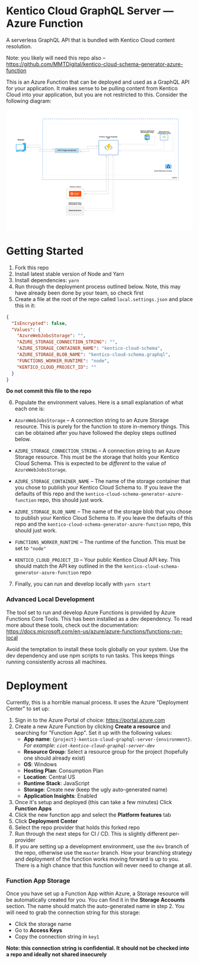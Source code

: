 # Kentico Cloud GraphQL Server — Azure Function

A serverless GraphQL API that is bundled with Kentico Cloud content resolution.

Note: you likely will need this repo also – https://github.com/MMTDigital/kentico-cloud-schema-generator-azure-function

This is an Azure Function that can be deployed and used as a GraphQL API for your application. It makes sense to be pulling content from Kentico Cloud into your application, but you are not restricted to this. Consider the following diagram:

![Container Diagram](./container-diagram.png?raw=true "Container Diagram")

# Getting Started

1) Fork this repo
2) Install latest stable version of Node and Yarn
3) Install dependencies: `yarn`
4) Run through the deployment process outlined below. Note, this may have already been done by your team, so check first
5) Create a file at the root of the repo called `local.settings.json` and place this in it:

```json
{
  "IsEncrypted": false,
  "Values": {
    "AzureWebJobsStorage": "",
    "AZURE_STORAGE_CONNECTION_STRING": "",
    "AZURE_STORAGE_CONTAINER_NAME": "kentico-cloud-schema",
    "AZURE_STORAGE_BLOB_NAME": "kentico-cloud-schema.graphql",
    "FUNCTIONS_WORKER_RUNTIME": "node",
    "KENTICO_CLOUD_PROJECT_ID": ""
  }
}
```

**Do not commit this file to the repo**

6) Populate the environment values. Here is a small explanation of what each one is:

- `AzureWebJobsStorage` – A connection string to an Azure Storage resource. This is purely for the function to store in-memory things. This can be obtained after you have followed the deploy steps outlined below.

- `AZURE_STORAGE_CONNECTION_STRING` – A connection string to an Azure Storage resource. This must be the storage that holds your Kentico Cloud Schema. This is expected to be _different_ to the value of `AzureWebJobsStorage`.

- `AZURE_STORAGE_CONTAINER_NAME` – The name of the storage container that you chose to publish your Kentico Cloud Schema to. If you leave the defaults of this repo and the `kentico-cloud-schema-generator-azure-function` repo, this should just work.

- `AZURE_STORAGE_BLOB_NAME` – The name of the storage blob that you chose to publish your Kentico Cloud Schema to. If you leave the defaults of this repo and the `kentico-cloud-schema-generator-azure-function` repo, this should just work.

-  `FUNCTIONS_WORKER_RUNTIME` – The runtime of the function. This must be set to `"node"`

-  `KENTICO_CLOUD_PROJECT_ID` – Your public Kentico Cloud API key. This should match the API key outlined in the the `kentico-cloud-schema-generator-azure-function` repo

7) Finally, you can run and develop locally with `yarn start`


### Advanced Local Development

The tool set to run and develop Azure Functions is provided by Azure Functions Core Tools. This has been installed as a dev dependency. To read more about these tools, check out the documentation: https://docs.microsoft.com/en-us/azure/azure-functions/functions-run-local

Avoid the temptation to install these tools globally on your system. Use the dev dependency and use npm scripts to run tasks. This keeps things running consistently across all machines.

# Deployment

Currently, this is a horrible manual process. It uses the Azure "Deployment Center" to set up:

1) Sign in to the Azure Portal of choice: https://portal.azure.com
2) Create a new Azure Function by clicking **Create a resource** and searching for "Function App". Set it up with the following values:
    - **App name**: `{project}-kentico-cloud-graphql-server-{environment}`. _For example: `ciot-kentico-cloud-graphql-server-dev`_
    - **Resource Group**: Select a resource group for the project (hopefully one should already exist)
    - **OS**: Windows
    - **Hosting Plan**: Consumption Plan
    - **Location**: Central US
    - **Runtime Stack**: JavaScript
    - **Storage**: Create new (keep the ugly auto-generated name)
    - **Application Insights**: Enabled
3) Once it's setup and deployed (this can take a few minutes) Click **Function Apps**
4) Click the new function app and select the **Platform features** tab
5) Click **Deployment Center**
6) Select the repo provider that holds this forked repo
7) Run through the next steps for CI / CD. This is slightly different per-provider
8) If you are setting up a development environment, use the `dev` branch of the repo, otherwise use the `master` branch. How your branching strategy and deployment of the function works moving forward is up to you. There is a high chance that this function will never need to change at all.

### Function App Storage

Once you have set up a Function App within Azure, a Storage resource will be automatically created for you. You can find it in the **Storage Accounts** section. The name should match the auto-generated name in step 2. You will need to grab the connection string for this storage:

- Click the storage name
- Go to **Access Keys**
- Copy the connection string in `key1`

**Note: this connection string is confidential. It should not be checked into a repo and ideally not shared insecurely**

